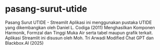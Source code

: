 # pasang-surut-utide
Pasang Surut UTIDE - Streamlit
Aplikasi ini menggunakan pustaka UTIDE yang dikembangkan oleh Daniel L. Codiga (2011)
Menghasilkan Komponen Harmonik, Formzal dan Tinggi Muka Air serta tabel maupun grafik terkait.
Aplikasi Streamlit ini disusun oleh Moh. Tri Arwadi Modified Chat GPT dan Blackbox.AI (2025)
